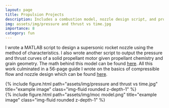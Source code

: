 ```yaml
---
layout: page
title: Propulsion Projects
description: Includes a combustion model, nozzle design script, and propulsion guide
img: assets/img/pressure and thrust vs time.jpg
importance: 8
category: fun
---
```

I wrote a MATLAB script to design a supersonic rocket nozzle using the method of characteristics. I also wrote another script to output the pressure and thrust curves of a solid propellant motor given propellant chemistry and grain geometry. The math behind this model can be found [here](/assets/pdf/Solid_Propellant_Combustion_Model.pdf). All this work culminated in a 56-page guide I wrote on the basics of compressible flow and nozzle design which can be found [here](/assets/pdf/Propulsion%20Handbook.pdf).

<div class="row">
    <div class="col-sm mt-3 mt-md-0">
        {% include figure.html path="assets/img/pressure and thrust vs time.jpg" title="example image" class="img-fluid rounded z-depth-1" %}
    </div>
    <div class="col-sm mt-3 mt-md-0">
        {% include figure.html path="assets/img/moc model.png" title="example image" class="img-fluid rounded z-depth-1" %}
    </div>
</div>